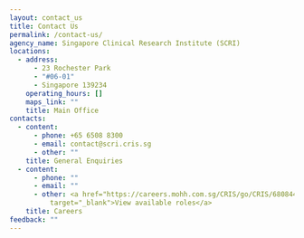 ```yaml
---
layout: contact_us
title: Contact Us
permalink: /contact-us/
agency_name: Singapore Clinical Research Institute (SCRI)
locations:
  - address:
      - 23 Rochester Park
      - "#06-01"
      - Singapore 139234
    operating_hours: []
    maps_link: ""
    title: Main Office
contacts:
  - content:
      - phone: +65 6508 8300
      - email: contact@scri.cris.sg
      - other: ""
    title: General Enquiries
  - content:
      - phone: ""
      - email: ""
      - other: <a href="https://careers.mohh.com.sg/CRIS/go/CRIS/680844/"
          target="_blank">View available roles</a>
    title: Careers
feedback: ""
---
```

